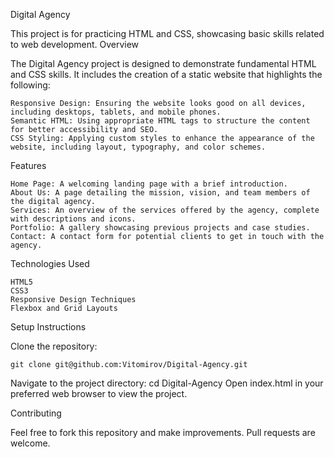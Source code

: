 Digital Agency

This project is for practicing HTML and CSS, showcasing basic skills related to web development.
Overview

The Digital Agency project is designed to demonstrate fundamental HTML and CSS skills. It includes the creation of a static website that highlights the following:

    Responsive Design: Ensuring the website looks good on all devices, including desktops, tablets, and mobile phones.
    Semantic HTML: Using appropriate HTML tags to structure the content for better accessibility and SEO.
    CSS Styling: Applying custom styles to enhance the appearance of the website, including layout, typography, and color schemes.

Features

    Home Page: A welcoming landing page with a brief introduction.
    About Us: A page detailing the mission, vision, and team members of the digital agency.
    Services: An overview of the services offered by the agency, complete with descriptions and icons.
    Portfolio: A gallery showcasing previous projects and case studies.
    Contact: A contact form for potential clients to get in touch with the agency.

Technologies Used

    HTML5
    CSS3
    Responsive Design Techniques
    Flexbox and Grid Layouts

Setup Instructions

Clone the repository:

    git clone git@github.com:Vitomirov/Digital-Agency.git

Navigate to the project directory:
    cd Digital-Agency
      Open index.html in your preferred web browser to view the project.

Contributing

Feel free to fork this repository and make improvements. Pull requests are welcome.
